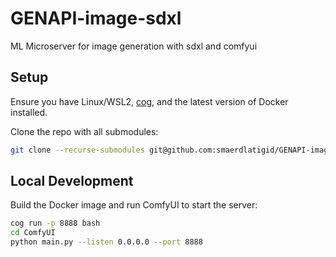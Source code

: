 # GENAPI-image-sdxl
ML Microserver for image generation with sdxl and comfyui

## Setup

Ensure you have Linux/WSL2, [cog](https://github.com/replicate/cog/blob/main/docs/wsl2/wsl2.md), and the latest version of Docker installed.

Clone the repo with all submodules:
```bash
git clone --recurse-submodules git@github.com:smaerdlatigid/GENAPI-image-sdxl.git
```

## Local Development

Build the Docker image and run ComfyUI to start the server:
```bash
cog run -p 8888 bash
cd ComfyUI
python main.py --listen 0.0.0.0 --port 8888
```




